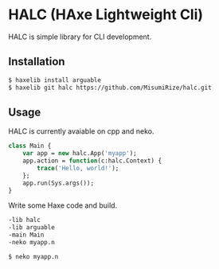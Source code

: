 HALC (HAxe Lightweight Cli)
====

HALC is simple library for CLI development.

## Installation

```sh
$ haxelib install arguable
$ haxelib git halc https://github.com/MisumiRize/halc.git
```

## Usage

HALC is currently avaiable on cpp and neko.

```haxe
class Main {
	var app = new halc.App('myapp');
	app.action = function(c:halc.Context) {
		trace('Hello, world!');
	};
	app.run(Sys.args());
}
```

Write some Haxe code and build.

```sh
-lib halc
-lib arguable
-main Main
-neko myapp.n
```

```sh
$ neko myapp.n
```
